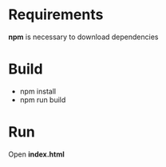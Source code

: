 # Requirements

<b>npm</b> is necessary to download dependencies

# Build

 - npm install
 - npm run build

# Run
Open <b>index.html</b>
